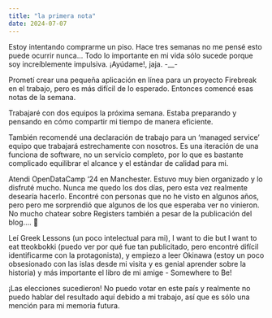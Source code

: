 ```yaml
---
title: "la primera nota"
date: 2024-07-07
---
```


Estoy intentando comprarme un piso. Hace tres semanas no me pensé esto puede ocurrir nunca... Todo lo importante en mi vida sólo sucede porque soy increíblemente impulsiva. ¡Ayúdame!, jaja. -__- 

Prometí crear una pequeña aplicación en línea para un proyecto Firebreak en el trabajo, pero es más difícil de lo esperado. Entonces comencé esas notas de la semana.

Trabajaré con dos equipos la próxima semana. Estaba preparando y pensando en cómo compartir mi tiempo de manera eficiente.

También recomendé una declaración de trabajo para un ‘managed service’ equipo que trabajará estrechamente con nosotros. Es una iteración de una funciona de software, no un servicio completo, por lo que es bastante complicado equilibrar el alcance y el estándar de calidad para mi.

Atendi OpenDataCamp ‘24 en Manchester. Estuvo muy bien organizado y lo disfruté mucho. Nunca me quedo los dos días, pero esta vez realmente desearía hacerlo. Encontré con personas que no he visto en algunos años, pero pero me sorprendió que algunos de los que esperaba ver no vinieron. No mucho chatear sobre Registers también a pesar de la publicación del blog…. 👀

Leí Greek Lessons (un poco intelectual para mi), I want to die but I want to eat tteokbokki (puedo ver por qué fue tan publicitado, pero encontré difícil identificarme con la protagonista), y empiezo a leer Okinawa (estoy un poco obsesionado con las islas desde mi visita y es genial aprender sobre la historia) y más importante el libro de mi amige - Somewhere to Be! 

¡Las elecciones sucedieron! No puedo votar en este país y realmente no puedo hablar del resultado aquí debido a mi trabajo, así que es sólo una mención para mi memoria futura.
